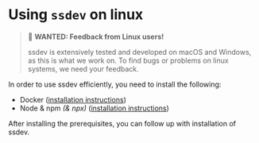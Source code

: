 # Using `ssdev` on linux

> 🚨 **WANTED: Feedback from Linux users!**
>
> ssdev is extensively tested and developed on macOS and Windows, as this is what we work on.
> To find bugs or problems on linux systems, we need your feedback.

In order to use ssdev efficiently, you need to install the following:
* Docker ([installation instructions](https://www.docker.com/))
* Node & npm *(& npx)* ([installation instructions](https://nodejs.org/en/download/))

After installing the prerequisites, you can follow up with installation of ssdev.

